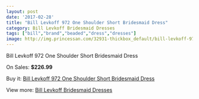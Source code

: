 ```yaml
---
layout: post
date: '2017-02-28'
title: "Bill Levkoff 972 One Shoulder Short Bridesmaid Dress"
category: Bill Levkoff Bridesmaid Dresses
tags: ["bill","brand","beaded","dress","dresses"]
image: http://img.princessan.com/32931-thickbox_default/bill-levkoff-972-one-shoulder-short-bridesmaid-dress.jpg
---
```

Bill Levkoff 972 One Shoulder Short Bridesmaid Dress

On Sales: **$226.99**
<a href="https://www.princessan.com/en/15198-bill-levkoff-972-one-shoulder-short-bridesmaid-dress.html"><amp-img layout="responsive" width="600" height="600" src="//img.princessan.com/32931-thickbox_default/bill-levkoff-972-one-shoulder-short-bridesmaid-dress.jpg" alt="Bill Levkoff 972 One Shoulder Short Bridesmaid Dress 0" /></a>
<a href="https://www.princessan.com/en/15198-bill-levkoff-972-one-shoulder-short-bridesmaid-dress.html"><amp-img layout="responsive" width="600" height="600" src="//img.princessan.com/32932-thickbox_default/bill-levkoff-972-one-shoulder-short-bridesmaid-dress.jpg" alt="Bill Levkoff 972 One Shoulder Short Bridesmaid Dress 1" /></a>

Buy it: [Bill Levkoff 972 One Shoulder Short Bridesmaid Dress](https://www.princessan.com/en/15198-bill-levkoff-972-one-shoulder-short-bridesmaid-dress.html "Bill Levkoff 972 One Shoulder Short Bridesmaid Dress")

View more: [Bill Levkoff Bridesmaid Dresses](https://www.princessan.com/en/110- "Bill Levkoff Bridesmaid Dresses")
